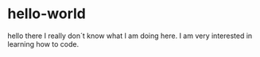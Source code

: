 # hello-world

hello there I really don´t know what I am doing here. I am very interested in learning how to code.
